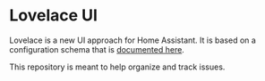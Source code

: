 # Lovelace UI

Lovelace is a new UI approach for Home Assistant. It is based on a configuration schema that is [documented here](https://www.home-assistant.io/lovelace). 

This repository is meant to help organize and track issues.
